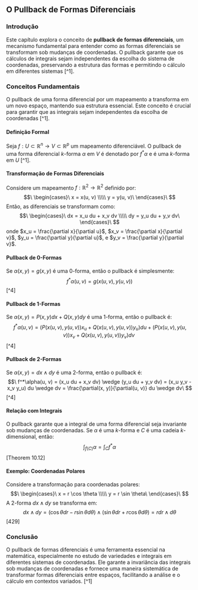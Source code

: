 ## O Pullback de Formas Diferenciais

### Introdução
Este capítulo explora o conceito de **pullback de formas diferenciais**, um mecanismo fundamental para entender como as formas diferenciais se transformam sob mudanças de coordenadas. O pullback garante que os cálculos de integrais sejam independentes da escolha do sistema de coordenadas, preservando a estrutura das formas e permitindo o cálculo em diferentes sistemas [^1].

### Conceitos Fundamentais
O pullback de uma forma diferencial por um mapeamento a transforma em um novo espaço, mantendo sua estrutura essencial. Este conceito é crucial para garantir que as integrais sejam independentes da escolha de coordenadas [^1].

#### Definição Formal
Seja $f: U \subset \mathbb{R}^n \rightarrow V \subset \mathbb{R}^p$ um mapeamento diferenciável. O pullback de uma forma diferencial $k$-forma $\alpha$ em $V$ é denotado por $f^*\alpha$ e é uma $k$-forma em $U$ [^1].

#### Transformação de Formas Diferenciais
Considere um mapeamento $f: \mathbb{R}^2 \rightarrow \mathbb{R}^2$ definido por:
$$\
\begin{cases}\
x = x(u, v) \\\\\
y = y(u, v)\
\end{cases}\
$$
Então, as diferenciais se transformam como:
$$\
\begin{cases}\
dx = x_u du + x_v dv \\\\\
dy = y_u du + y_v dv\
\end{cases}\
$$
onde $x_u = \frac{\partial x}{\partial u}$, $x_v = \frac{\partial x}{\partial v}$, $y_u = \frac{\partial y}{\partial u}$, e $y_v = \frac{\partial y}{\partial v}$.

#### Pullback de 0-Formas
Se $\alpha(x, y) = g(x, y)$ é uma 0-forma, então o pullback é simplesmente:
$$\
f^*\alpha(u, v) = g(x(u, v), y(u, v))\
$$
[^4]

#### Pullback de 1-Formas
Se $\alpha(x, y) = P(x, y) dx + Q(x, y) dy$ é uma 1-forma, então o pullback é:
$$\
f^*\alpha(u, v) = (P(x(u, v), y(u, v)) x_u + Q(x(u, v), y(u, v)) y_u) du + (P(x(u, v), y(u, v)) x_v + Q(x(u, v), y(u, v)) y_v) dv\
$$
[^4]

#### Pullback de 2-Formas
Se $\alpha(x, y) = dx \wedge dy$ é uma 2-forma, então o pullback é:
$$\
f^*\alpha(u, v) = (x_u du + x_v dv) \wedge (y_u du + y_v dv) = (x_u y_v - x_v y_u) du \wedge dv = \frac{\partial(x, y)}{\partial(u, v)} du \wedge dv\
$$
[^4]

#### Relação com Integrais
O pullback garante que a integral de uma forma diferencial seja invariante sob mudanças de coordenadas. Se $\alpha$ é uma $k$-forma e $C$ é uma cadeia $k$-dimensional, então:
$$\int_{f(C)} \alpha = \int_{C} f^*\alpha$$
[Theorem 10.12]

#### Exemplo: Coordenadas Polares
Considere a transformação para coordenadas polares:
$$\
\begin{cases}\
x = r \cos \theta \\\\\
y = r \sin \theta\
\end{cases}\
$$
A 2-forma $dx \wedge dy$ se transforma em:
$$\
dx \wedge dy = ( \cos \theta dr - r \sin \theta d\theta ) \wedge ( \sin \theta dr + r \cos \theta d\theta ) = r dr \wedge d\theta\
$$
[429]

### Conclusão
O pullback de formas diferenciais é uma ferramenta essencial na matemática, especialmente no estudo de variedades e integrais em diferentes sistemas de coordenadas. Ele garante a invariância das integrais sob mudanças de coordenadas e fornece uma maneira sistemática de transformar formas diferenciais entre espaços, facilitando a análise e o cálculo em contextos variados. [^1]
<!-- END -->